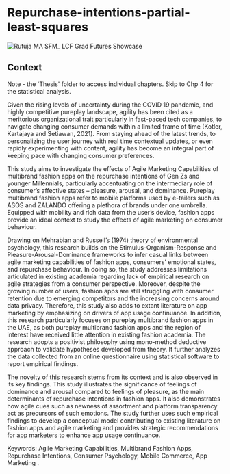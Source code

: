 # Repurchase-intentions-partial-least-squares
![Rutuja MA SFM_ LCF Grad Futures Showcase](https://github.com/rutuja-jadhav-github/Repurchase-intentions-partial-least-squares-regression/assets/160432263/d3b44806-ecf3-40ab-b136-6c70f1311dc8)


## Context

Note - the 'Thesis' folder to access individual chapters. Skip to Chp 4 for the statistical analysis.

Given the rising levels of uncertainty during the COVID 19 pandemic, and highly competitive pureplay landscape, agility has been cited as a meritorious organizational trait particularly in fast-paced tech companies, to navigate changing consumer demands within a limited frame of time (Kotler, Kartajaya and Setiawan, 2021). From staying ahead of the latest trends, to personalizing the user journey with real time contextual updates, or even rapidly experimenting with content, agility has become an integral part of keeping pace with changing consumer preferences.

This study aims to investigate the effects of Agile Marketing Capabilities of multibrand fashion apps on the repurchase intentions of Gen Zs and younger Millennials, particularly accentuating on the intermediary role of consumer’s affective states – pleasure, arousal, and dominance. Pureplay multibrand fashion apps refer to mobile platforms used by e-tailers such as ASOS and ZALANDO offering a plethora of brands under one umbrella. Equipped with mobility and rich data from the user’s device, fashion apps provide an ideal context to study the effects of agile marketing on consumer behaviour.

Drawing on Mehrabian and Russell’s (1974) theory of environmental psychology, this research builds on the Stimulus-Organism-Response and Pleasure-Arousal-Dominance frameworks to infer casual links between agile marketing capabilities of fashion apps, consumers’ emotional states, and repurchase behaviour. In doing so, the study addresses limitations articulated in existing academia regarding lack of empirical research on agile strategies from a consumer perspective. Moreover, despite the growing number of users, fashion apps are still struggling with consumer retention due to emerging competitors and the increasing concerns around data privacy. Therefore, this study also adds to extant literature on app marketing by emphasizing on drivers of app usage continuance. In addition, this research particularly focuses on pureplay multibrand fashion apps in the UAE, as both pureplay multibrand fashion apps and the region of interest have received little attention in existing fashion academia.
The research adopts a positivist philosophy using mono-method deductive approach to validate hypotheses developed from theory. It further analyzes the data collected from an online questionnaire using statistical software to report empirical findings.

The novelty of this research stems from its context and is also observed in its key findings. This study illustrates the significance of feelings of dominance and arousal compared to feelings of pleasure, as the main determinants of repurchase intentions in fashion apps. It also demonstrates how agile cues such as newness of assortment and platform transparency act as precursors of such emotions. The study further uses such empirical findings to develop a conceptual model contributing to existing literature on fashion apps and agile marketing and provides strategic recommendations for app marketers to enhance app usage continuance.

Keywords: Agile Marketing Capabilities, Multibrand Fashion Apps, Repurchase Intentions, Consumer Psychology, Mobile Commerce, App Marketing .
